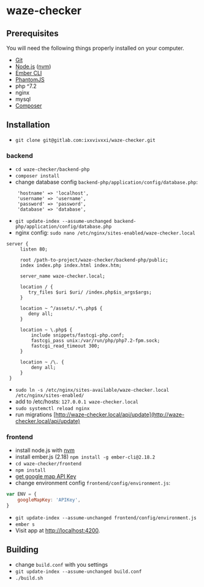 # waze-checker

## Prerequisites

You will need the following things properly installed on your computer.

* [Git](https://git-scm.com/)
* [Node.js](https://nodejs.org/) ([nvm](https://github.com/creationix/nvm))
* [Ember CLI](https://ember-cli.com/)
* [PhantomJS](http://phantomjs.org/)
* php ^7.2
* nginx
* mysql
* [Composer](https://getcomposer.org/)

## Installation

* `git clone git@gitlab.com:ixxvivxxi/waze-checker.git`
### backend
* `cd waze-checker/backend-php`
* `composer install`
* change database config `backend-php/application/config/database.php`:
```
	'hostname' => 'localhost',
	'username' => 'username',
	'password' => 'password',
	'database' => 'database',
```
* `git update-index --assume-unchanged backend-php/application/config/database.php`
* nginx config: 
`sudo nano /etc/nginx/sites-enabled/waze-checker.local`
```
server {
     listen 80;

     root /path-to-project/waze-checker/backend-php/public;
     index index.php index.html index.htm;

     server_name waze-checker.local;

     location / {
        try_files $uri $uri/ /index.php$is_args$args;
     }

     location ~ ^/assets/.*\.php$ {
        deny all;
     }

     location ~ \.php$ {
         include snippets/fastcgi-php.conf;
         fastcgi_pass unix:/var/run/php/php7.2-fpm.sock;
         fastcgi_read_timeout 300;
     }

     location ~ /\. {
         deny all;
     }
 }
 ```
* `sudo ln -s /etc/nginx/sites-available/waze-checker.local /etc/nginx/sites-enabled/`
* add to /etc/hosts: `127.0.0.1 waze-checker.local`
* `sudo systemctl reload nginx`
* run migrations [http://waze-checker.local/api/update](http://waze-checker.local/api/update)

### frontend
* install node.js with [nvm](https://github.com/creationix/nvm)
* install ember.js (2.18) `npm install -g ember-cli@2.18.2`
* `cd waze-checker/frontend`
* `npm install`
* [get google map API Key](https://developers.google.com/maps/documentation/javascript/get-api-key) 
* change environment config `frontend/config/environment.js`:
```javascript
var ENV = {
    googleMapKey: 'APIKey',
}
```
* `git update-index --assume-unchanged frontend/config/environment.js`
* `ember s`
* Visit app at [http://localhost:4200](http://localhost:4200).

## Building
* change `build.conf` with you settings
* `git update-index --assume-unchanged build.conf`
* `./build.sh`

